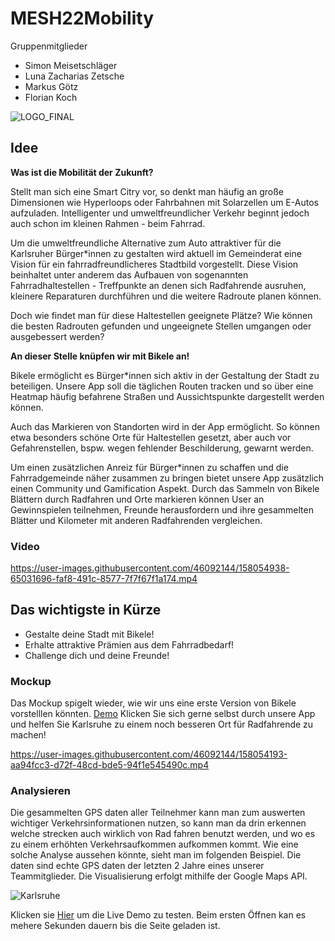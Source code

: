 # MESH22Mobility
Gruppenmitglieder 
- Simon Meisetschläger
- Luna Zacharias Zetsche
- Markus Götz
- Florian Koch

![LOGO_FINAL](https://user-images.githubusercontent.com/67091927/158055824-15713e8f-f3ff-47cf-81f4-7aab5dc81aaf.png)


## Idee

**Was ist die Mobilität der Zukunft?** 

Stellt man sich eine Smart Citry vor, so denkt man häufig an große Dimensionen wie Hyperloops oder Fahrbahnen mit Solarzellen um E-Autos aufzuladen. Intelligenter und umweltfreundlicher Verkehr beginnt jedoch auch schon im kleinen Rahmen - beim Fahrrad.

Um die umweltfreundliche Alternative zum Auto attraktiver für die Karlsruher Bürger\*innen zu gestalten wird aktuell im Gemeinderat eine Vision für ein fahrradfreundlicheres Stadtbild vorgestellt. Diese Vision beinhaltet unter anderem das Aufbauen von sogenannten Fahrradhaltestellen - Treffpunkte an denen sich Radfahrende ausruhen, kleinere Reparaturen durchführen und die weitere Radroute planen können.

Doch wie findet man für diese Haltestellen geeignete Plätze? Wie können die besten Radrouten gefunden und ungeeignete Stellen umgangen oder ausgebessert werden?

**An dieser Stelle knüpfen wir mit Bikele an!**

Bikele ermöglicht es Bürger\*innen sich aktiv in der Gestaltung der Stadt zu beteiligen. Unsere App soll die täglichen Routen tracken und so über eine Heatmap häufig befahrene Straßen und Aussichtspunkte dargestellt werden können.

Auch das Markieren von Standorten wird in der App ermöglicht. So können etwa besonders schöne Orte für Haltestellen gesetzt, aber auch vor Gefahrenstellen, bspw. wegen fehlender Beschilderung, gewarnt werden.

Um einen zusätzlichen Anreiz für Bürger\*innen zu schaffen und die Fahrradgemeinde näher zusammen zu bringen bietet unsere App zusätzlich einen Community und Gamification Aspekt.
Durch das Sammeln von Bikele Blättern durch Radfahren und Orte markieren können User an Gewinnspielen teilnehmen, Freunde herausfordern und ihre gesammelten Blätter und Kilometer mit anderen Radfahrenden vergleichen.


### Video


https://user-images.githubusercontent.com/46092144/158054938-65031696-faf8-491c-8577-7f7f67f1a174.mp4


## Das wichtigste in Kürze

- Gestalte deine Stadt mit Bikele!
- Erhalte attraktive Prämien aus dem Fahrradbedarf!
- Challenge dich und deine Freunde!

### Mockup
Das Mockup spigelt wieder, wie wir uns eine erste Version von Bikele vorstelllen könnten. 
[Demo](https://www.figma.com/proto/LI2PYmKuQUiLs8Ji1z4Jcx/Mockup?page-id=227%3A760&node-id=227%3A954&viewport=241%2C48%2C0.63&scaling=scale-down&starting-point-node-id=227%3A954&show-proto-sidebar=1) Klicken Sie sich gerne selbst durch unsere App und helfen Sie Karlsruhe zu einem noch besseren Ort für Radfahrende zu machen!





https://user-images.githubusercontent.com/46092144/158054193-aa94fcc3-d72f-48cd-bde5-94f1e545490c.mp4







### Analysieren
Die gesammelten GPS daten aller Teilnehmer kann man zum auswerten wichtiger Verkehrsinformationen nutzen, so kann man da drin erkennen welche strecken auch wirklich von Rad fahren benutzt werden, und wo es zu einem erhöhten Verkehrsaufkommen aufkommen kommt. Wie eine solche Analyse aussehen könnte, sieht man im folgenden Beispiel. Die daten sind echte GPS daten der letzten 2 Jahre eines unserer Teammitglieder.
Die Visualisierung erfolgt mithilfe der Google Maps API.

![Karlsruhe](https://user-images.githubusercontent.com/46092144/158054655-e070f916-f912-4541-906f-21b7e5ba6d62.JPG)



Klicken sie [Hier](http://hawk140100-001-site1.ctempurl.com/karlsruhe) um die Live Demo zu testen. Beim ersten Öffnen kan es mehere Sekunden dauern bis die Seite geladen ist.




